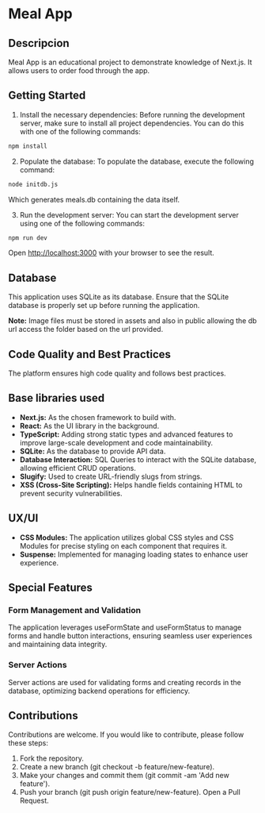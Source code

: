 # Meal App

## Descripcion

Meal App is an educational project to demonstrate knowledge of Next.js. It allows users to order food through the app.

## Getting Started

1. Install the necessary dependencies: Before running the development server, make sure to install all project dependencies. You can do this with one of the following commands:

```bash
npm install
```

2. Populate the database: To populate the database, execute the following command:

```bash
node initdb.js
```

Which generates meals.db containing the data itself.

3. Run the development server: You can start the development server using one of the following commands:

```bash
npm run dev
```

Open [http://localhost:3000](http://localhost:3000) with your browser to see the result.

## Database

This application uses SQLite as its database. Ensure that the SQLite database is properly set up before running the application.

**Note:** Image files must be stored in assets and also in public allowing the db url access the folder based on the url provided.

## Code Quality and Best Practices

The platform ensures high code quality and follows best practices.

## Base libraries used

- **Next.js:** As the chosen framework to build with.
- **React:** As the UI library in the background.
- **TypeScript:** Adding strong static types and advanced features to improve large-scale development and code maintainability.
- **SQLite:** As the database to provide API data.
- **Database Interaction:** SQL Queries to interact with the SQLite database, allowing efficient CRUD operations.
- **Slugify:** Used to create URL-friendly slugs from strings.
- **XSS (Cross-Site Scripting):** Helps handle fields containing HTML to prevent security vulnerabilities.

## UX/UI

- **CSS Modules:** The application utilizes global CSS styles and CSS Modules for precise styling on each component that requires it.
- **Suspense:** Implemented for managing loading states to enhance user experience.

## Special Features

### Form Management and Validation

The application leverages useFormState and useFormStatus to manage forms and handle button interactions, ensuring seamless user experiences and maintaining data integrity.

### Server Actions

Server actions are used for validating forms and creating records in the database, optimizing backend operations for efficiency.

## Contributions

Contributions are welcome. If you would like to contribute, please follow these steps:

1. Fork the repository.
2. Create a new branch (git checkout -b feature/new-feature).
3. Make your changes and commit them (git commit -am 'Add new feature').
4. Push your branch (git push origin feature/new-feature).
   Open a Pull Request.
